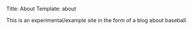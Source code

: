 Title: About
Template: about

This is an experimental/example site in the form of a blog about 
baseball.
